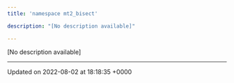 ```yaml
---
title: 'namespace mt2_bisect'

description: "[No description available]"

---
```







[No description available]






-------------------------------

Updated on 2022-08-02 at 18:18:35 +0000